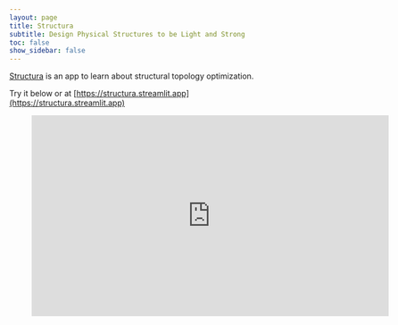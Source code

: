```yaml
---
layout: page
title: Structura
subtitle: Design Physical Structures to be Light and Strong 
toc: false
show_sidebar: false
---
```


[Structura](https://structura.streamlit.app) is an app to learn about structural topology optimization.

Try it below or at [https://structura.streamlit.app](https://structura.streamlit.app)

<figure class="image is-16by9">
  <iframe class="has-ratio" width="640" height="360" src="https://structura.streamlit.app/?embedded=true" scrolling="yes" border="0" frameborder="no" framespacing="0" allowfullscreen="true"></iframe>
</figure>